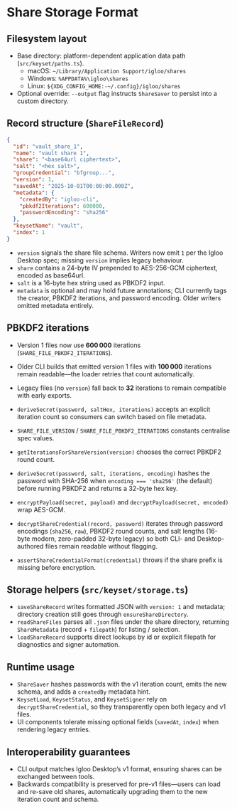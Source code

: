 # Share Storage Format

## Filesystem layout
- Base directory: platform-dependent application data path (`src/keyset/paths.ts`).
  - macOS: `~/Library/Application Support/igloo/shares`
  - Windows: `%APPDATA%\igloo\shares`
  - Linux: `${XDG_CONFIG_HOME:-~/.config}/igloo/shares`
- Optional override: `--output` flag instructs `ShareSaver` to persist into a custom directory.

## Record structure (`ShareFileRecord`)
```json
{
  "id": "vault_share_1",
  "name": "vault share 1",
  "share": "<base64url ciphertext>",
  "salt": "<hex salt>",
  "groupCredential": "bfgroup...",
  "version": 1,
  "savedAt": "2025-10-01T00:00:00.000Z",
  "metadata": {
    "createdBy": "igloo-cli",
    "pbkdf2Iterations": 600000,
    "passwordEncoding": "sha256"
  },
  "keysetName": "vault",
  "index": 1
}
```
- `version` signals the share file schema. Writers now emit `1` per the Igloo Desktop spec; missing `version` implies legacy behaviour.
- `share` contains a 24-byte IV prepended to AES-256-GCM ciphertext, encoded as base64url.
- `salt` is a 16-byte hex string used as PBKDF2 input.
- `metadata` is optional and may hold future annotations; CLI currently tags the creator, PBKDF2 iterations, and password encoding. Older writers omitted metadata entirely.

## PBKDF2 iterations
- Version 1 files now use **600 000** iterations (`SHARE_FILE_PBKDF2_ITERATIONS`).
- Older CLI builds that emitted version 1 files with **100 000** iterations remain readable—the loader retries that count automatically.
- Legacy files (no `version`) fall back to **32** iterations to remain compatible with early exports.
- `deriveSecret(password, saltHex, iterations)` accepts an explicit iteration count so consumers can switch based on file metadata.

- `SHARE_FILE_VERSION` / `SHARE_FILE_PBKDF2_ITERATIONS` constants centralise spec values.
- `getIterationsForShareVersion(version)` chooses the correct PBKDF2 round count.
- `deriveSecret(password, salt, iterations, encoding)` hashes the password with SHA-256 when `encoding === 'sha256'` (the default) before running PBKDF2 and returns a 32-byte hex key.
- `encryptPayload(secret, payload)` and `decryptPayload(secret, encoded)` wrap AES-GCM.
- `decryptShareCredential(record, password)` iterates through password encodings (`sha256`, `raw`), PBKDF2 round counts, and salt lengths (16-byte modern, zero-padded 32-byte legacy) so both CLI- and Desktop-authored files remain readable without flagging.
- `assertShareCredentialFormat(credential)` throws if the share prefix is missing before encryption.

## Storage helpers (`src/keyset/storage.ts`)
- `saveShareRecord` writes formatted JSON with `version: 1` and metadata; directory creation still goes through `ensureShareDirectory`.
- `readShareFiles` parses all `.json` files under the share directory, returning `ShareMetadata` (record + `filepath`) for listing / selection.
- `loadShareRecord` supports direct lookups by id or explicit filepath for diagnostics and signer automation.

## Runtime usage
- `ShareSaver` hashes passwords with the v1 iteration count, emits the new schema, and adds a `createdBy` metadata hint.
- `KeysetLoad`, `KeysetStatus`, and `KeysetSigner` rely on `decryptShareCredential`, so they transparently open both legacy and v1 files.
- UI components tolerate missing optional fields (`savedAt`, `index`) when rendering legacy entries.

## Interoperability guarantees
- CLI output matches Igloo Desktop’s v1 format, ensuring shares can be exchanged between tools.
- Backwards compatibility is preserved for pre-v1 files—users can load and re-save old shares, automatically upgrading them to the new iteration count and schema.
